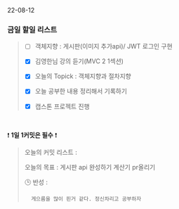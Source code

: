 22-08-12
### 금일 할일 리스트


> - [ ]  객체지향 : 게시판(이미지 추가api)/ JWT 로그인 구현
>
> - [X]  김영한님 강의 듣기(MVC 2 1섹션)
>
> - [X]  오늘의 Topick : 객체지향과 절차지향
>
> - [X]  오늘 공부한 내용 정리해서 기록하기
>
> - [X] 캡스톤 프로젝트 진행
>

<br/>

❗ **1일 1커밋은 필수** ❗
> 오늘의 커밋 리스트 :
>
> 오늘의 목표  : 게시판 api 완성하기 계산기  pr올리기
>
> 🕒 반성 :
>
>       게으름을 많이 핀거 같다. 정신차리고 공부하자
>

<br/>